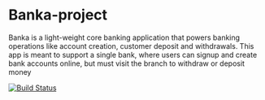 # Banka-project

Banka is a light-weight core banking application that powers banking operations like account
creation, customer deposit and withdrawals. This app is meant to support a single bank, where
users can signup and create bank accounts online, but must visit the branch to withdraw or
deposit money


[![Build Status](https://travis-ci.com/acedeywin/Banka-project.svg?branch=develop)](https://travis-ci.com/acedeywin/Banka-project)
